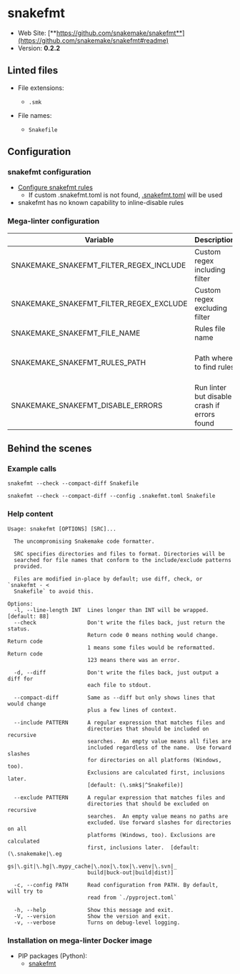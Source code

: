 <!-- markdownlint-disable MD033 MD041 -->
<!-- Generated by .automation/build.py, please do not update manually -->
# snakefmt

- Web Site: [**https://github.com/snakemake/snakefmt**](https://github.com/snakemake/snakefmt#readme)
- Version: **0.2.2**

## Linted files

- File extensions:
  - `.smk`

- File names:
  - `Snakefile`

## Configuration

### snakefmt configuration

- [Configure snakefmt rules](https://github.com/snakemake/snakefmt#configuration)
  - If custom .snakefmt.toml is not found, [.snakefmt.toml](https://github.com/nvuillam/mega-linter/tree/master/TEMPLATES/.snakefmt.toml) will be used
- snakefmt has no known capability to inline-disable rules

### Mega-linter configuration

| Variable | Description | Default value |
| ----------------- | -------------- | -------------- |
| SNAKEMAKE_SNAKEFMT_FILTER_REGEX_INCLUDE | Custom regex including filter |  |
| SNAKEMAKE_SNAKEFMT_FILTER_REGEX_EXCLUDE | Custom regex excluding filter |  |
| SNAKEMAKE_SNAKEFMT_FILE_NAME | Rules file name | `.snakefmt.toml` |
| SNAKEMAKE_SNAKEFMT_RULES_PATH | Path where to find rules | Workspace folder, then mega-linter default rules |
| SNAKEMAKE_SNAKEFMT_DISABLE_ERRORS | Run linter but disable crash if errors found | `false` |

## Behind the scenes

### Example calls

```shell
snakefmt --check --compact-diff Snakefile
```

```shell
snakefmt --check --compact-diff --config .snakefmt.toml Snakefile
```


### Help content

```shell
Usage: snakefmt [OPTIONS] [SRC]...

  The uncompromising Snakemake code formatter.

  SRC specifies directories and files to format. Directories will be
  searched for file names that conform to the include/exclude patterns
  provided.

  Files are modified in-place by default; use diff, check, or  `snakefmt - <
  Snakefile` to avoid this.

Options:
  -l, --line-length INT  Lines longer than INT will be wrapped.  [default: 88]
  --check                Don't write the files back, just return the status.
                         Return code 0 means nothing would change. Return code
                         1 means some files would be reformatted. Return code
                         123 means there was an error.

  -d, --diff             Don't write the files back, just output a diff for
                         each file to stdout.

  --compact-diff         Same as --diff but only shows lines that would change
                         plus a few lines of context.

  --include PATTERN      A regular expression that matches files and
                         directories that should be included on recursive
                         searches.  An empty value means all files are
                         included regardless of the name.  Use forward slashes
                         for directories on all platforms (Windows, too).
                         Exclusions are calculated first, inclusions later.
                         [default: (\.smk$|^Snakefile)]

  --exclude PATTERN      A regular expression that matches files and
                         directories that should be excluded on recursive
                         searches.  An empty value means no paths are
                         excluded. Use forward slashes for directories on all
                         platforms (Windows, too). Exclusions are calculated
                         first, inclusions later.  [default: (\.snakemake|\.eg
                         gs|\.git|\.hg|\.mypy_cache|\.nox|\.tox|\.venv|\.svn|_
                         build|buck-out|build|dist)]

  -c, --config PATH      Read configuration from PATH. By default, will try to
                         read from `./pyproject.toml`

  -h, --help             Show this message and exit.
  -V, --version          Show the version and exit.
  -v, --verbose          Turns on debug-level logging.

```

### Installation on mega-linter Docker image

- PIP packages (Python):
  - [snakefmt](https://pypi.org/project/snakefmt)
